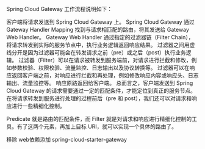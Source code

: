Spring Cloud Gateway 工作流程说明如下：

客户端将请求发送到 Spring Cloud Gateway 上。
Spring Cloud Gateway 通过 Gateway Handler Mapping 找到与请求相匹配的路由，将其发送给 Gateway Web Handler。
Gateway Web Handler 通过指定的过滤器链（Filter Chain），将请求转发到实际的服务节点中，执行业务逻辑返回响应结果。
过滤器之间用虚线分开是因为过滤器可能会在转发请求之前（pre）或之后（post）执行业务逻辑。
过滤器（Filter）可以在请求被转发到服务端前，对请求进行拦截和修改，例如参数校验、权限校验、流量监控、日志输出以及协议转换等。
过滤器可以在响应返回客户端之前，对响应进行拦截和再处理，例如修改响应内容或响应头、日志输出、流量监控等。
响应原路返回给客户端。
总而言之，客户端发送到 Spring Cloud Gateway 的请求需要通过一定的匹配条件，才能定位到真正的服务节点。在将请求转发到服务进行处理的过程前后（pre 和 post），我们还可以对请求和响应进行一些精细化控制。

Predicate 就是路由的匹配条件，而 Filter 就是对请求和响应进行精细化控制的工具。有了这两个元素，再加上目标 URI，就可以实现一个具体的路由了。

移除 web依赖添加             <artifactId>spring-cloud-starter-gateway</artifactId>
